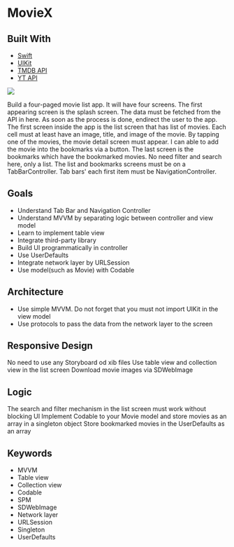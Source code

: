 # MovieX

## Built With
- [Swift](https://developer.apple.com/swift/)
- [UIKit](https://developer.apple.com/documentation/uikit)
- [TMDB API](https://developer.themoviedb.org/reference/intro/getting-started)
- [YT API](https://developers.google.com/youtube/v3)

<p>
  <img src="MovieX.png"/>
</p>

Build a four-paged movie list app.
It will have four screens. The first appearing screen is the splash screen. The data must be fetched from the API in here. As soon as the process is done, endirect the user to the app. The first screen inside the app is the list screen that has list of movies.  Each cell must at least have an image, title, and image of the movie. By tapping one of the movies, the movie detail screen must appear. I can able to add the movie into the bookmarks via a button. The last screen is the bookmarks which have the bookmarked movies. No need filter and search here, only a list.
The list and bookmarks screens must be on a TabBarController. Tab bars' each first item must be NavigationController.

## Goals

* Understand Tab Bar and Navigation Controller
* Understand MVVM by separating logic between controller and view model
* Learn to implement table view
* Integrate third-party library
* Build UI programmatically in controller
* Use UserDefaults
* Integrate network layer by URLSession
* Use model(such as Movie) with Codable

## Architecture

* Use simple MVVM. Do not forget that you must not import UIKit in the view model
* Use protocols to pass the data from the network layer to the screen

## Responsive Design

No need to use any Storyboard od xib files
Use table view and collection view in the list screen
Download movie images via SDWebImage

## Logic

The search and filter mechanism in the list screen must work without blocking UI
Implement Codable to your Movie model and store movies as an array in a singleton object
Store bookmarked movies in the UserDefaults as an array

## Keywords
* MVVM
* Table view
* Collection view
* Codable
* SPM
* SDWebImage
* Network layer
* URLSession
* Singleton
* UserDefaults
